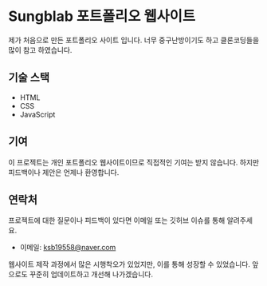 # Sungblab 포트폴리오 웹사이트

제가 처음으로 만든 포트폴리오 사이트 입니다. 너무 중구난방이기도 하고
클론코딩들을 많이 참고 하였습니다.

## 기술 스택

- HTML
- CSS
- JavaScript

## 기여

이 프로젝트는 개인 포트폴리오 웹사이트이므로 직접적인 기여는 받지 않습니다. 하지만 피드백이나 제안은 언제나 환영합니다.

## 연락처

프로젝트에 대한 질문이나 피드백이 있다면 이메일 또는 깃허브 이슈를 통해 알려주세요.

- 이메일: ksb19558@naver.com
  
웹사이트 제작 과정에서 많은 시행착오가 있었지만, 이를 통해 성장할 수 있었습니다. 앞으로도 꾸준히 업데이트하고 개선해 나가겠습니다.
